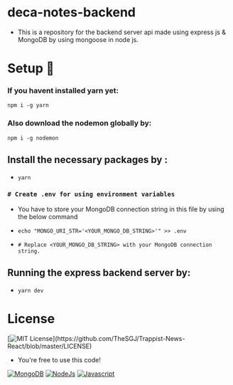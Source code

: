 # deca-notes-backend
- This is a repository for the backend server api made using express js & MongoDB by using mongoose in node js.

# Setup 💽

### If you havent installed yarn yet:
`npm i -g yarn`

### Also download the nodemon globally by:
`npm i -g nodemon`

## Install the necessary packages by :
- `yarn`

### `# Create .env for using environment variables`
- You have to store your MongoDB connection string in this file by using the below command

- `echo "MONGO_URI_STR='<YOUR_MONGO_DB_STRING>'" >> .env`

- `# Replace <YOUR_MONGO_DB_STRING> with your MongoDB connection string.`

## Running the express backend server by:
- `yarn dev`


# License
[![MIT License](https://img.shields.io/apm/l/atomic-design-ui.svg?)](https://github.com/TheSGJ/Trappist-News-React/blob/master/LICENSE)
- You're free to use this code!

[![MongoDB](https://img.shields.io/badge/MongoDB-4EA94B?style=for-the-badge&logo=mongodb&logoColor=white)](https://mongodb.com/)
[![NodeJs](https://img.shields.io/badge/Node.js-43853D?style=for-the-badge&logo=node.js&logoColor=white)](https://nodejs.org/en/)
[![Javascript](https://img.shields.io/badge/JavaScript-323330?style=for-the-badge&logo=javascript&logoColor=F7DF1E)]()
